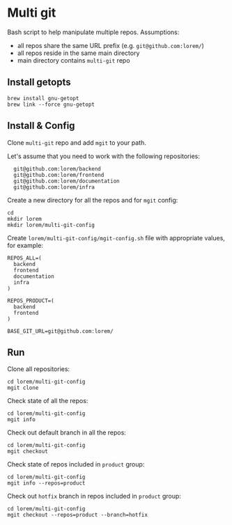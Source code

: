 # Multi git

Bash script to help manipulate multiple repos.
Assumptions:

- all repos share the same URL prefix (e.g. `git@github.com:lorem/`)
- all repos reside in the same main directory
- main directory contains `multi-git` repo

## Install getopts

    brew install gnu-getopt
    brew link --force gnu-getopt

## Install & Config

Clone `multi-git` repo and add `mgit` to your path.

Let's assume that you need to work with the following repositories:

      git@github.com:lorem/backend
      git@github.com:lorem/frontend
      git@github.com:lorem/documentation
      git@github.com:lorem/infra

Create a new directory for all the repos and for `mgit` config:

    cd
    mkdir lorem
    mkdir lorem/multi-git-config


Create `lorem/multi-git-config/mgit-config.sh` file with appropriate values, for example:

    REPOS_ALL=(
      backend
      frontend
      documentation
      infra
    )
    
    REPOS_PRODUCT=(
      backend
      frontend
    )
    
    BASE_GIT_URL=git@github.com:lorem/

## Run

Clone all repositories:

    cd lorem/multi-git-config
    mgit clone

Check state of all the repos:

    cd lorem/multi-git-config
    mgit info
    
Check out default branch in all the repos:

    cd lorem/multi-git-config
    mgit checkout
    
Check state of repos included in `product` group:    

    cd lorem/multi-git-config
    mgit info --repos=product

Check out `hotfix` branch in repos included in `product` group:

    cd lorem/multi-git-config
    mgit checkout --repos=product --branch=hotfix
